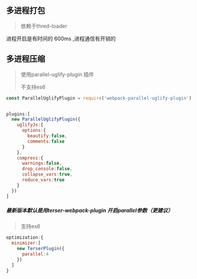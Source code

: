 ## 多进程打包

> 依赖于thred-loader 

进程开启是有时间的 600ms ,进程通信有开销的

## 多进程压缩

> 使用parallel-uglify-plugin 插件
>
> 不支持es6



```js
const ParallelUglifyPlugin = require('webpack-parallel-uglify-plugin')


plugins:[
  new ParallelUglifyPlugin({
    uglifyJs:{
      options:{
        beautify:false,
        comments:false
      }
    },
    compress:{
      warnings:false,
      drop_console:false,
      collapse_vars:true,
      reduce_vars:true
    }
  })
]
```

##### 最新版本默认是用terser-webpack-plugin 开启parallel参数（更建议）

> 支持es6

```js
optimization:{
  minimizer:[
    new TerserPlugin({
      parallel:4 
    })
  ]
}
```

